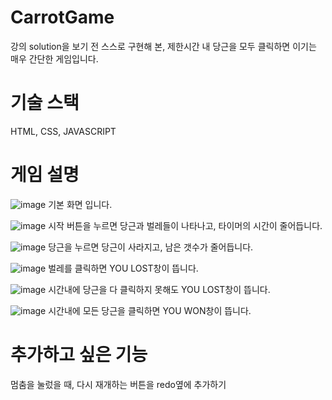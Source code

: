 # CarrotGame
강의 solution을 보기 전 스스로 구현해 본, 제한시간 내 당근을 모두 클릭하면 이기는 매우 간단한 게임입니다.

# 기술 스택
HTML, CSS, JAVASCRIPT

# 게임 설명
![image](https://user-images.githubusercontent.com/66080362/147873964-0a4ce545-ad58-4e02-87db-0238272f2adc.png)
기본 화면 입니다.

![image](https://user-images.githubusercontent.com/66080362/147873986-8f0ccf27-7113-492c-8f1d-d247210d0eed.png)
시작 버튼을 누르면 당근과 벌레들이 나타나고, 타이머의 시간이 줄어듭니다.

![image](https://user-images.githubusercontent.com/66080362/147874018-884462d8-23ab-4d78-b235-ff76f978145f.png)
당근을 누르면 당근이 사라지고, 남은 갯수가 줄어듭니다.

![image](https://user-images.githubusercontent.com/66080362/147874085-c3761b06-536f-4896-92d9-4353cdd5d3d7.png)
벌레를 클릭하면 YOU LOST창이 뜹니다.

![image](https://user-images.githubusercontent.com/66080362/147874116-5f9cd247-a8ad-43ad-beb9-0db716f48c4f.png)
시간내에 당근을 다 클릭하지 못해도 YOU LOST창이 뜹니다.

![image](https://user-images.githubusercontent.com/66080362/147874103-d7049854-6be0-4cec-9b68-f560306ae6b0.png)
시간내에 모든 당근을 클릭하면 YOU WON창이 뜹니다.

# 추가하고 싶은 기능
멈춤을 눌렀을 때, 다시 재개하는 버튼을 redo옆에 추가하기
